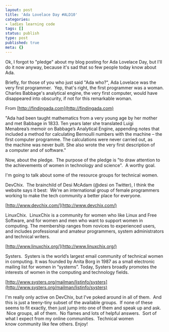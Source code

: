 ```yaml
---
layout: post
title: 'Ada Lovelace Day #ALD10'
categories: 
- ladies learning code
tags: []
status: publish
type: post
published: true
meta: {}
---
```


Ok, I forgot to "pledge" about my blog posting for Ada Lovelace Day, but I'll do it now anyway, because it's sad that so few people today know about Ada.



Briefly, for those of you who just said "Ada who?", Ada Lovelace was the very first programmer.  Yep, that's right, the first programmer was a 
woman. Charles Babbage's analytical engine, the very first computer, would have disappeared into obscurity, if not for this remarkable woman.



From 
[http://findingada.com](http://findingada.com)



"Ada had been taught mathematics from a very young age by her mother and met Babbage in 1833. Ten years later she translated Luigi Menabrea’s memoir on Babbage’s Analytical Engine, appending notes that included a method for calculating Bernoulli numbers with the machine – the first computer programme. The calculations were never carried out, as the machine was never built. She also wrote the very first description of a computer and of software."



Now, about the pledge.  The purpose of the pledge is "to draw attention to the achievements of women in technology and science".  A worthy goal.



I'm going to talk about some of the resource groups for technical women.   



DevChix.  The brainchild of Desi McAdam (@desi on Twitter), I think the website says it best:  We're an international group of female programmers working to make the tech community a better place for everyone.



[http://www.devchix.com/](http://www.devchix.com/)



LinuxChix.  LinuxChix is a community for women who like Linux and Free Software, and for women and men who want to support women in computing. The membership ranges from novices to experienced users, and includes professional and amateur programmers, system administrators and technical writers.



[http://www.linuxchix.org/](http://www.linuxchix.org/)



Systers.  Systers is the world’s largest email community of technical women in computing. It was founded by Anita Borg in 1987 as a small electronic mailing list for women in “systems”. Today, Systers broadly promotes the interests of women in the computing and technology fields.



[http://www.systers.org/mailman/listinfo/systers](http://www.systers.org/mailman/listinfo/systers)


I'm really only active on DevChix, but I've poked around in all of them.  And this is just a teeny-tiny subset of the available groups.  If none of these seems to fit exactly, then just jump into one of them and speak up and ask.  Nice groups, all of them.  No flames and lots of helpful answers.  Sort of what I expect from 
my online communities.  Technical women 
know community like few others.
Enjoy!
